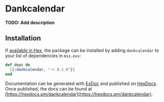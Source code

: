 # Dankcalendar

**TODO: Add description**

## Installation

If [available in Hex](https://hex.pm/docs/publish), the package can be installed
by adding `dankcalendar` to your list of dependencies in `mix.exs`:

```elixir
def deps do
  [{:dankcalendar, "~> 0.1.0"}]
end
```

Documentation can be generated with [ExDoc](https://github.com/elixir-lang/ex_doc)
and published on [HexDocs](https://hexdocs.pm). Once published, the docs can
be found at [https://hexdocs.pm/dankcalendar](https://hexdocs.pm/dankcalendar).

